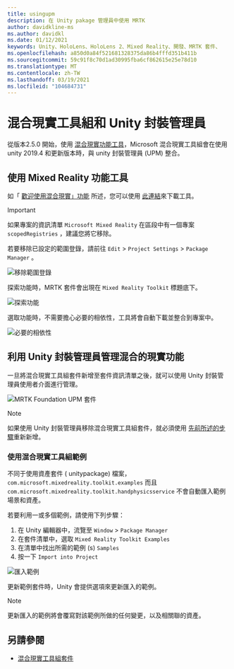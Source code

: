 ```yaml
---
title: usingupm
description: 在 Unity pakage 管理員中使用 MRTK
author: davidkline-ms
ms.author: davidkl
ms.date: 01/12/2021
keywords: Unity、HoloLens、HoloLens 2、Mixed Reality、開發、MRTK 套件、
ms.openlocfilehash: a850d0a84f521681328375da86b4fffd351b411b
ms.sourcegitcommit: 59c91f8c70d1ad30995fba6cf862615e25e78d10
ms.translationtype: MT
ms.contentlocale: zh-TW
ms.lasthandoff: 03/19/2021
ms.locfileid: "104684731"
---
```

# <a name="mixed-reality-toolkit-and-unity-package-manager"></a>混合現實工具組和 Unity 封裝管理員

從版本2.5.0 開始，使用 [混合現實功能工具](https://aka.ms/MRFeatureToolDocs)，Microsoft 混合現實工具組會在使用 unity 2019.4 和更新版本時，與 unity 封裝管理員 (UPM) 整合。

## <a name="using-the-mixed-reality-feature-tool"></a>使用 Mixed Reality 功能工具

如「 [歡迎使用混合現實」功能](https://aka.ms/MRFeatureToolDocs) 所述，您可以使用 [此連結](https://aka.ms/MRFeatureTool)來下載工具。

> [!IMPORTANT]
> 如果專案的資訊清單 `Microsoft Mixed Reality` 在區段中有一個專案 `scopedRegistries` ，建議您將它移除。
>
> 若要移除已設定的範圍登錄，請前往 `Edit`  >  `Project Settings`  >  `Package Manager` 。
>
> ![移除範圍登錄](../features/images/packaging/RemoveScopedRegistry.png)

探索功能時，MRTK 套件會出現在 `Mixed Reality Toolkit` 標題底下。

![探索功能](../features/images/packaging/DiscoverFeatures.png)

選取功能時，不需要擔心必要的相依性，工具將會自動下載並整合到專案中。

![必要的相依性](../features/images/packaging/RequiredDependencies.png)

## <a name="managing-mixed-reality-features-with-the-unity-package-manager"></a>利用 Unity 封裝管理員管理混合的現實功能

一旦將混合現實工具組套件新增至套件資訊清單之後，就可以使用 Unity 封裝管理員使用者介面進行管理。

![MRTK Foundation UPM 套件](../features/images/packaging/MRTK_FoundationUPM.png)

> [!NOTE]
> 如果使用 Unity 封裝管理員移除混合現實工具組套件，就必須使用 [先前所述的步驟](#using-the-mixed-reality-feature-tool)重新新增。

### <a name="using-mixed-reality-toolkit-examples"></a>使用混合現實工具組範例

不同于使用資產套件 ( unitypackage) 檔案， `com.microsoft.mixedreality.toolkit.examples` 而且 `com.microsoft.mixedreality.toolkit.handphysicsservice` 不會自動匯入範例場景和資產。

若要利用一或多個範例，請使用下列步驟：

1. 在 Unity 編輯器中，流覽至 `Window` > `Package Manager`
1. 在套件清單中，選取 `Mixed Reality Toolkit Examples`
1. 在清單中找出所需的範例 (s) `Samples`
1. 按一下 `Import into Project`

![匯入範例](../features/images/packaging/MRTK_ExamplesUpm.png)

更新範例套件時，Unity 會提供選項來更新匯入的範例。

> [!NOTE]
> 更新匯入的範例將會覆寫對該範例所做的任何變更，以及相關聯的資產。

## <a name="see-also"></a>另請參閱

- [混合現實工具組套件](../packages-releases/mrtk-packages.md)
